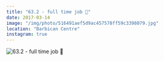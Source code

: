 ```yaml
---
title: "63.2 - full time job 🌊"
date: 2017-03-14
image: "/img/photo/516491aef5d9ac457578ff59c3398079.jpg"
location: "Barbican Centre"
instagram: true
---
```


![63.2 - full time job 🌊](/img/photo/516491aef5d9ac457578ff59c3398079.jpg)
